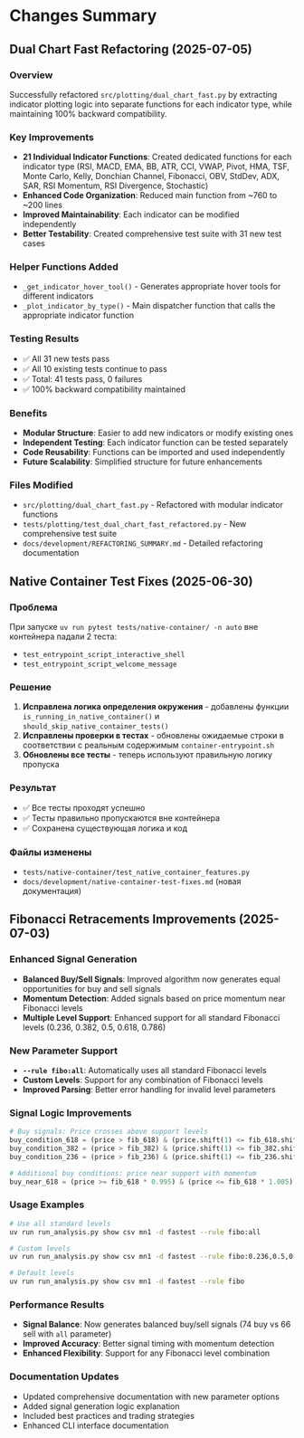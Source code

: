 # Changes Summary

## Dual Chart Fast Refactoring (2025-07-05)

### Overview
Successfully refactored `src/plotting/dual_chart_fast.py` by extracting indicator plotting logic into separate functions for each indicator type, while maintaining 100% backward compatibility.

### Key Improvements
- **21 Individual Indicator Functions**: Created dedicated functions for each indicator type (RSI, MACD, EMA, BB, ATR, CCI, VWAP, Pivot, HMA, TSF, Monte Carlo, Kelly, Donchian Channel, Fibonacci, OBV, StdDev, ADX, SAR, RSI Momentum, RSI Divergence, Stochastic)
- **Enhanced Code Organization**: Reduced main function from ~760 to ~200 lines
- **Improved Maintainability**: Each indicator can be modified independently
- **Better Testability**: Created comprehensive test suite with 31 new test cases

### Helper Functions Added
- `_get_indicator_hover_tool()` - Generates appropriate hover tools for different indicators
- `_plot_indicator_by_type()` - Main dispatcher function that calls the appropriate indicator function

### Testing Results
- ✅ All 31 new tests pass
- ✅ All 10 existing tests continue to pass
- ✅ Total: 41 tests pass, 0 failures
- ✅ 100% backward compatibility maintained

### Benefits
- **Modular Structure**: Easier to add new indicators or modify existing ones
- **Independent Testing**: Each indicator function can be tested separately
- **Code Reusability**: Functions can be imported and used independently
- **Future Scalability**: Simplified structure for future enhancements

### Files Modified
- `src/plotting/dual_chart_fast.py` - Refactored with modular indicator functions
- `tests/plotting/test_dual_chart_fast_refactored.py` - New comprehensive test suite
- `docs/development/REFACTORING_SUMMARY.md` - Detailed refactoring documentation

## Native Container Test Fixes (2025-06-30)

### Проблема
При запуске `uv run pytest tests/native-container/ -n auto` вне контейнера падали 2 теста:
- `test_entrypoint_script_interactive_shell`
- `test_entrypoint_script_welcome_message`

### Решение
1. **Исправлена логика определения окружения** - добавлены функции `is_running_in_native_container()` и `should_skip_native_container_tests()`
2. **Исправлены проверки в тестах** - обновлены ожидаемые строки в соответствии с реальным содержимым `container-entrypoint.sh`
3. **Обновлены все тесты** - теперь используют правильную логику пропуска

### Результат
- ✅ Все тесты проходят успешно
- ✅ Тесты правильно пропускаются вне контейнера
- ✅ Сохранена существующая логика и код

### Файлы изменены
- `tests/native-container/test_native_container_features.py`
- `docs/development/native-container-test-fixes.md` (новая документация)

## Fibonacci Retracements Improvements (2025-07-03)

### Enhanced Signal Generation
- **Balanced Buy/Sell Signals**: Improved algorithm now generates equal opportunities for buy and sell signals
- **Momentum Detection**: Added signals based on price momentum near Fibonacci levels
- **Multiple Level Support**: Enhanced support for all standard Fibonacci levels (0.236, 0.382, 0.5, 0.618, 0.786)

### New Parameter Support
- **`--rule fibo:all`**: Automatically uses all standard Fibonacci levels
- **Custom Levels**: Support for any combination of Fibonacci levels
- **Improved Parsing**: Better error handling for invalid level parameters

### Signal Logic Improvements
```python
# Buy signals: Price crosses above support levels
buy_condition_618 = (price > fib_618) & (price.shift(1) <= fib_618.shift(1))
buy_condition_382 = (price > fib_382) & (price.shift(1) <= fib_382.shift(1))
buy_condition_236 = (price > fib_236) & (price.shift(1) <= fib_236.shift(1))

# Additional buy conditions: price near support with momentum
buy_near_618 = (price >= fib_618 * 0.995) & (price <= fib_618 * 1.005) & (price > price.shift(1))
```

### Usage Examples
```bash
# Use all standard levels
uv run run_analysis.py show csv mn1 -d fastest --rule fibo:all

# Custom levels
uv run run_analysis.py show csv mn1 -d fastest --rule fibo:0.236,0.5,0.786

# Default levels
uv run run_analysis.py show csv mn1 -d fastest --rule fibo
```

### Performance Results
- **Signal Balance**: Now generates balanced buy/sell signals (74 buy vs 66 sell with `all` parameter)
- **Improved Accuracy**: Better signal timing with momentum detection
- **Enhanced Flexibility**: Support for any Fibonacci level combination

### Documentation Updates
- Updated comprehensive documentation with new parameter options
- Added signal generation logic explanation
- Included best practices and trading strategies
- Enhanced CLI interface documentation 